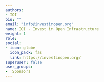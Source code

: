 ```yaml
---
authors:
- IOI
bio: ""
email: "info@investinopen.org"
name: IOI - Invest in Open Infrastructure
weight: 1
role: 
social:
- icon: globe
  icon_pack: fas
  link: https://investinopen.org/
superuser: false
user_groups:
-  Sponsors
---
```


